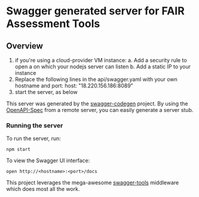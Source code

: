 # Swagger generated server for FAIR Assessment Tools

## Overview
1. if you're using a cloud-provider VM instance:
a. Add a security rule to open a <port> on which your nodejs server can listen
b. Add a static IP to your instance
2. Replace the following lines in the api/swagger.yaml with your own hostname and port:
host: "18.220.156.186:8089"
3. start the server, as below


This server was generated by the [swagger-codegen](https://github.com/swagger-api/swagger-codegen) project.  By using the [OpenAPI-Spec](https://github.com/OAI/OpenAPI-Specification) from a remote server, you can easily generate a server stub.

### Running the server
To run the server, run:

```
npm start
```

To view the Swagger UI interface:

```
open http://<hostname>:<port>/docs
```

This project leverages the mega-awesome [swagger-tools](https://github.com/apigee-127/swagger-tools) middleware which does most all the work.

